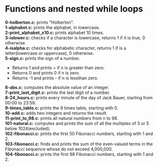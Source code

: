 # Functions and nested while loops<br/>

**0-holberton.c:** prints \"Holberton\".<br/>
**1-alphabet.c:** prints the alphabet, in lowercase.<br/>
**2-print_alphabet_x10.c:** prints alphabet 10 times.<br/>
**3-islower.c:** checks if a character is lowercase, returns 1
if it is true, 0 otherwise.<br/>
**4-isalpha.c:** checks for alphabetic character, returns 1
if is a letter(lowercase or uppercase), 0 otherwise.<br/>
**5-sign.c:** prints the sign of a number.<br/>
- Returns 1 and prints + if n is greater than zero.
- Returns 0 and prints 0 if n is zero.
- Returns -1 and prints - if n is lessthan zero.

**6-abs.c:** computes the absolute value of an integer.<br/>
**7-print_last_digit.c:** prints the last digit of a number.<br/>
**8-24_hours.c:** prints every minute of the day of Jack Bauer, starting from
00:00 to 23:59.<br/>
**9-times_table.c:** prints the 9 times table, starting with 0.<br/>
**10-add.c:** adds two integers and returns the result.<br/>
**11-print_to_98.c:** prints all natural numbers from n to 98.<br/>
**101-natural.c:** computes and prints the sum of all the multiples of 3 or
5 below 1024(excluded).<br/>
**102-fibonacci.c:** prints the first 50 Fibonacci numbers, starting with 1
and 2.<br/>
**103-fibonacci.c:** finds and prints the sum of the even-valued terms in the
Fibonacci sequence whose do not exceed 4,000,000.<br/>
**104-fibonacci.c:** prints the first 98 Fibonacci numbers, starting with 1
and 2.<br/>

